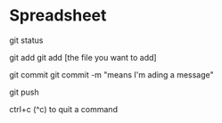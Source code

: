 # Spreadsheet

git status

git add
    git add [the file you want to add]

git commit
    git commit -m "means I'm ading a message"

git push

ctrl+c (^c) to quit a command
